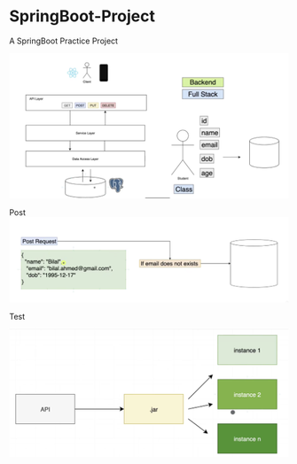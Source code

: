 # SpringBoot-Project

A SpringBoot Practice Project

![image-20231024111839182](images/image-20231024111839182.png)


Post
![image-20231024120315252](images/image-20231024120315252.png)

Test

![image-20231024141528570](images/image-20231024141528570.png)
